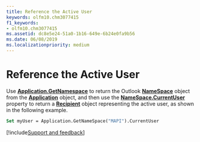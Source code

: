 ```yaml
---
title: Reference the Active User
keywords: olfm10.chm3077415
f1_keywords:
- olfm10.chm3077415
ms.assetid: dc8e5e24-51a0-1b16-649e-6b24e0fa9b56
ms.date: 06/08/2019
ms.localizationpriority: medium
---
```



# Reference the Active User

Use **[Application.GetNamespace](../../../api/Outlook.Application.GetNamespace.md)** to return the Outlook **[NameSpace](../../../api/Outlook.NameSpace.md)** object from the **[Application](../../../api/Outlook.Application.md)** object, and then use the **[NameSpace.CurrentUser](../../../api/Outlook.NameSpace.CurrentUser.md)** property to return a **[Recipient](../../../api/Outlook.Recipient.md)** object representing the active user, as shown in the following example.


```vb
Set myUser = Application.GetNameSpace("MAPI").CurrentUser
```

[!include[Support and feedback](~/includes/feedback-boilerplate.md)]